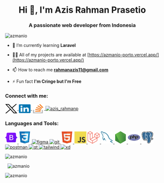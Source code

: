 <h1 align="center">Hi 👋, I'm Azis Rahman Prasetio</h1>
<h3 align="center">A passionate web developer from Indonesia</h3>

<p align="left"> 
    <img src="https://komarev.com/ghpvc/?username=azmanio&label=Profile%20views&color=0e75b6&style=flat" alt="azmanio" /> 
</p>

- 🌱 I’m currently learning **Laravel**

- 👨‍💻 All of my projects are available at [https://azmanio-porto.vercel.app/](https://azmanio-porto.vercel.app/)

- 📫 How to reach me **rahmanazis11@gmail.com**

- ⚡ Fun fact **I'm Cringe but I'm Free**

<h3 align="left">Connect with me:</h3>
<p align="left">
    <a href="https://twitter.com/azis_rahmanp" target="blank">
        <img align="center" src="https://raw.githubusercontent.com/devicons/devicon/master/icons/twitter/twitter-original.svg" alt="azis_rahmanp" height="30" width="40" />
    </a>
    <a href="https://linkedin.com/in/azisrahmanp" target="blank">
        <img align="center" src="https://raw.githubusercontent.com/devicons/devicon/master/icons/linkedin/linkedin-original.svg" alt="azisrahmanp" height="30" width="40" />
    </a>
    <a href="https://stackoverflow.com/users/17732040" target="blank">
        <img align="center" src="https://raw.githubusercontent.com/devicons/devicon/master/icons/stackoverflow/stackoverflow-original.svg" alt="17732040" height="30" width="40" />
    </a>
    <a href="https://instagram.com/azis_rahmanp" target="blank">
        <img align="center" src="https://raw.githubusercontent.com/devicons/devicon/master/icons/instagram/instagram-original.svg" alt="azis_rahmanp" height="30" width="40" />
    </a>
</p>

<h3 align="left">Languages and Tools:</h3>
<p align="left"> 
    <a href="https://getbootstrap.com" target="_blank" rel="noreferrer"> 
        <img src="https://raw.githubusercontent.com/devicons/devicon/master/icons/bootstrap/bootstrap-original.svg" alt="bootstrap" width="40" height="40"/> 
    </a> 
    <a href="https://www.w3schools.com/css/" target="_blank" rel="noreferrer"> 
        <img src="https://raw.githubusercontent.com/devicons/devicon/master/icons/css3/css3-original.svg" alt="css3" width="40" height="40"/> 
    </a> 
    <a href="https://www.figma.com/" target="_blank" rel="noreferrer"> 
        <img src="https://www.vectorlogo.zone/logos/figma/figma-icon.svg" alt="figma" width="40" height="40"/> 
    </a> 
    <a href="https://git-scm.com/" target="_blank" rel="noreferrer"> 
        <img src="https://www.vectorlogo.zone/logos/git-scm/git-scm-icon.svg" alt="git" width="40" height="40"/> 
    </a> 
    <a href="https://www.w3.org/html/" target="_blank" rel="noreferrer"> 
        <img src="https://raw.githubusercontent.com/devicons/devicon/master/icons/html5/html5-original.svg" alt="html5" width="40" height="40"/> 
    </a> 
    <a href="https://developer.mozilla.org/en-US/docs/Web/JavaScript" target="_blank" rel="noreferrer"> 
        <img src="https://raw.githubusercontent.com/devicons/devicon/master/icons/javascript/javascript-original.svg" alt="javascript" width="40" height="40"/> 
    </a> 
    <a href="https://laravel.com/" target="_blank" rel="noreferrer"> 
        <img src="https://raw.githubusercontent.com/devicons/devicon/master/icons/laravel/laravel-original.svg" alt="laravel" width="40" height="40"/> 
    </a> 
    <a href="https://www.mysql.com/" target="_blank" rel="noreferrer"> 
        <img src="https://raw.githubusercontent.com/devicons/devicon/master/icons/mysql/mysql-original.svg" alt="mysql" width="40" height="40"/> 
    </a> 
    <a href="https://nodejs.org" target="_blank" rel="noreferrer"> 
        <img src="https://raw.githubusercontent.com/devicons/devicon/master/icons/nodejs/nodejs-original.svg" alt="nodejs" width="40" height="40"/> 
    </a> 
    <a href="https://www.php.net" target="_blank" rel="noreferrer"> 
        <img src="https://raw.githubusercontent.com/devicons/devicon/master/icons/php/php-original.svg" alt="php" width="40" height="40"/> 
    </a> 
    <a href="https://www.postgresql.org" target="_blank" rel="noreferrer"> 
        <img src="https://raw.githubusercontent.com/devicons/devicon/master/icons/postgresql/postgresql-original.svg" alt="postgresql" width="40" height="40"/> 
    </a> 
    <a href="https://postman.com" target="_blank" rel="noreferrer"> 
        <img src="https://www.vectorlogo.zone/logos/getpostman/getpostman-icon.svg" alt="postman" width="40" height="40"/> 
    </a> 
    <a href="https://www.qt.io/" target="_blank" rel="noreferrer"> 
        <img src="https://upload.wikimedia.org/wikipedia/commons/0/0b/Qt_logo_2016.svg" alt="qt" width="40" height="40"/> 
    </a> 
    <a href="https://tailwindcss.com/" target="_blank" rel="noreferrer"> 
        <img src="https://www.vectorlogo.zone/logos/tailwindcss/tailwindcss-icon.svg" alt="tailwind" width="40" height="40"/> 
    </a> 
    <a href="https://www.adobe.com/products/xd.html" target="_blank" rel="noreferrer"> 
        <img src="https://cdn.worldvectorlogo.com/logos/adobe-xd.svg" alt="xd" width="40" height="40"/> 
    </a> 
</p>

<p>
    <picture>
        <source media="(prefers-color-scheme: dark)" srcset="https://github-readme-stats.vercel.app/api/top-langs/?username=azmanio&layout=compact&theme=dark" />
        <source media="(prefers-color-scheme: light)" srcset="https://github-readme-stats.vercel.app/api/top-langs/?username=azmanio&layout=compact&theme=light" />
        <img src="https://github-readme-stats.vercel.app/api/top-langs/?username=azmanio&layout=compact" alt="azmanio" />
    </picture>
</p>

<p>&nbsp;
    <picture>
        <source media="(prefers-color-scheme: dark)" srcset="https://github-readme-stats.vercel.app/api?username=azmanio&show_icons=true&theme=dark" />
        <source media="(prefers-color-scheme: light)" srcset="https://github-readme-stats.vercel.app/api?username=azmanio&show_icons=true&theme=light" />
        <img src="https://github-readme-stats.vercel.app/api?username=azmanio&show_icons=true" alt="azmanio" />
    </picture>
</p>

<p>
    <picture>
        <source media="(prefers-color-scheme: dark)" srcset="https://github-readme-streak-stats.herokuapp.com/?user=azmanio&theme=dark" />
        <source media="(prefers-color-scheme: light)" srcset="https://github-readme-streak-stats.herokuapp.com/?user=azmanio&theme=light" />
        <img src="https://github-readme-streak-stats.herokuapp.com/?user=azmanio" alt="azmanio" />
    </picture>
</p>
